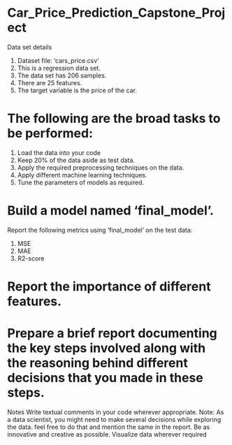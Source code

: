 # Car_Price_Prediction_Capstone_Project
Data set details
1. Dataset file: ‘cars_price.csv’
2. This is a regression data set.
2. The data set has 206 samples.
3. There are 25 features.
4. The target variable is the price of the car.
# The following are the broad tasks to be performed:
1. Load the data into your code
2. Keep 20% of the data aside as test data.
3. Apply the required preprocessing techniques on the data.
4. Apply different machine learning techniques.
5. Tune the parameters of models as required.
# Build a model named ‘final_model’.
Report the following metrics using ‘final_model’ on the test data:
1. MSE
2. MAE
3. R2-score
# Report the importance of different features.
# Prepare a brief report documenting the key steps involved along with the reasoning behind different decisions that you made in these steps.
Notes
Write textual comments in your code wherever appropriate.
Note: As a data scientist, you might need to make several decisions while exploring the data.
feel free to do that and mention the same in the report.
Be as innovative and creative as possible. Visualize data wherever required
